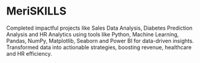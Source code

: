 # MeriSKILLS
Completed impactful projects like Sales Data Analysis, Diabetes Prediction Analysis and HR Analytics using tools like Python, Machine Learning, Pandas, NumPy, Matplotlib, Seaborn and Power BI for data-driven insights. Transformed data into actionable strategies, boosting revenue, healthcare and HR efficiency.
